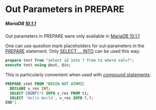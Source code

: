 # Out Parameters in PREPARE

##### MariaDB [10.1.1](/kb/en/mariadb-1011-release-notes/)

Out parameters in PREPARE were only available in [MariaDB 10.1.1](/kb/en/mariadb-1011-release-notes/)

One can use question mark placeholders for out-parameters in the [PREPARE](/sql-statements-structure/sql-statements/prepared-statements/prepare-statement) statement. Only [SELECT … INTO](/kb/en/select/#into) can be used this way:

```sql
prepare test from "select id into ? from t1 where val=?";
execute test using @out, @in;
```

This is particularly convenient when used with [compound statements](/programming-customizing-mariadb/programmatic-compound-statements/using-compound-statements-outside-of-stored-programs):

```sql
PREPARE stmt FROM "BEGIN NOT ATOMIC
  DECLARE v_res INT;
  SELECT COUNT(*) INTO v_res FROM t1;
  SELECT 'Hello World', v_res INTO ?,?;
END"|
```